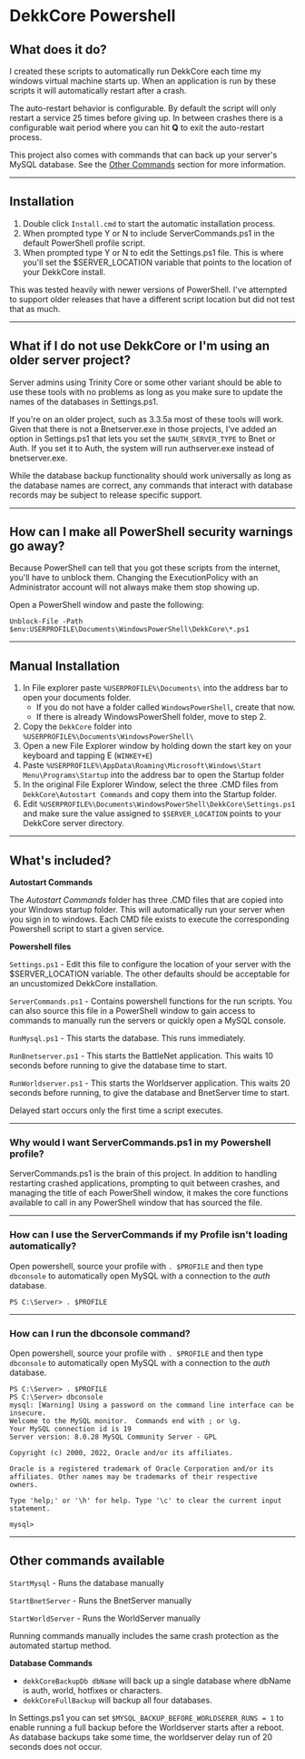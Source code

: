 # DekkCore Powershell
## What does it do?

I created these scripts to automatically run DekkCore each time my windows virtual machine starts up.  When an application is run by these scripts it will automatically restart after a crash.  

The auto-restart behavior is configurable.  By default the script will only restart a service 25 times before giving up.  In between crashes there is a configurable wait period where you can hit **Q** to exit the auto-restart process. 

This project also comes with commands that can back up your server's MySQL database.  See the [Other Commands](#OtherCommands) section for more information.

---

## Installation

1. Double click `Install.cmd` to start the automatic installation process.  
2. When prompted type Y or N to include ServerCommands.ps1 in the default PowerShell profile script.
3. When prompted type Y or N to edit the Settings.ps1 file.  This is where you'll set the $SERVER_LOCATION variable that points to the location of your DekkCore install.

This was tested heavily with newer versions of PowerShell.  I've attempted to support older releases that have a different script location but did not test that as much.

---

## What if I do not use DekkCore or I'm using an older server project?

Server admins using Trinity Core or some other variant should be able to use these tools with no problems as long as you make sure to update the names of the databases in Settings.ps1.  

If you're on an older project, such as 3.3.5a most of these tools will work.  Given that there is not a Bnetserver.exe in those projects, I've added an option in Settings.ps1 that lets you set the `$AUTH_SERVER_TYPE` to Bnet or Auth.  If you set it to Auth, the system will run authserver.exe instead of bnetserver.exe.

While the database backup functionality should work universally as long as the database names are correct, any commands that interact with database records may be subject to release specific support.  

---

## How can I make all PowerShell security warnings go away?

Because PowerShell can tell that you got these scripts from the internet, you'll have to unblock them. Changing the ExecutionPolicy with an Administrator account will not always make them stop showing up.  

Open a PowerShell window and paste the following:

```
Unblock-File -Path $env:USERPROFILE\Documents\WindowsPowerShell\DekkCore\*.ps1
```

---

## Manual Installation
1. In File explorer paste `%USERPROFILE%\Documents\` into the address bar to open your documents folder.
   * If you do not have a folder called `WindowsPowerShell`, create that now. 
   * If there is already WindowsPowerShell folder, move to step 2.
2. Copy the `DekkCore` folder into `%USERPROFILE%\Documents\WindowsPowerShell\`
3. Open a new File Explorer window by holding down the start key on your keyboard and tapping E (`WINKEY+E`)
4. Paste `%USERPROFILE%\AppData\Roaming\Microsoft\Windows\Start Menu\Programs\Startup` into the address bar to open the Startup folder
5. In the original File Explorer Window, select the three .CMD files from `DekkCore\Autostart Commands` and copy them into the Startup folder.
6. Edit `%USERPROFILE%\Documents\WindowsPowerShell\DekkCore\Settings.ps1` and make sure the value assigned to `$SERVER_LOCATION` points to your DekkCore server directory.


---

## What's included?

**Autostart Commands**

The *Autostart Commands* folder has three .CMD files that are copied into your Windows startup folder.  This will automatically run your server when you sign in to windows.  Each CMD file exists to execute the corresponding Powershell script to start a given service.

**Powershell files**

`Settings.ps1` - Edit this file to configure the location of your server with the $SERVER_LOCATION variable.  The other defaults should be acceptable for an uncustomized DekkCore installation.  

`ServerCommands.ps1` - Contains powershell functions for the run scripts.  You can also source this file in a PowerShell window to gain access to commands to manually run the servers or quickly open a MySQL console.

`RunMysql.ps1` - This starts the database.  This runs immediately.

`RunBnetserver.ps1` - This starts the BattleNet application. This waits 10 seconds before running to give the database time to start.

`RunWorldserver.ps1` - This starts the Worldserver application.  This waits 20 seconds before running, to give the database and BnetServer time to start.

Delayed start occurs only the first time a script executes.  

---

### Why would I want ServerCommands.ps1 in my Powershell profile?

ServerCommands.ps1 is the brain of this project.  In addition to handling restarting crashed applications, prompting to quit between crashes, and managing the title of each PowerShell window, it makes the core functions available to call in any PowerShell window that has sourced the file.

---

### How can I use the ServerCommands if my Profile isn't loading automatically?
Open powershell, source your profile with `. $PROFILE` and then type `dbconsole` to automatically open MySQL with a connection to the *auth* database.

```
PS C:\Server> . $PROFILE
```

---

### How can I run the dbconsole command?

Open powershell, source your profile with `. $PROFILE` and then type `dbconsole` to automatically open MySQL with a connection to the *auth* database.

```
PS C:\Server> . $PROFILE
PS C:\Server> dbconsole
mysql: [Warning] Using a password on the command line interface can be insecure.
Welcome to the MySQL monitor.  Commands end with ; or \g.
Your MySQL connection id is 19
Server version: 8.0.28 MySQL Community Server - GPL

Copyright (c) 2000, 2022, Oracle and/or its affiliates.

Oracle is a registered trademark of Oracle Corporation and/or its
affiliates. Other names may be trademarks of their respective
owners.

Type 'help;' or '\h' for help. Type '\c' to clear the current input statement.

mysql>
```

---
<a name="OtherCommands"></a>
## Other commands available 
`StartMysql` - Runs the database manually

`StartBnetServer` - Runs the BnetServer manually

`StartWorldServer` - Runs the WorldServer manually

Running commands manually includes the same crash protection as the automated startup method.

**Database Commands**
- `dekkCoreBackupDb dbName` will back up a single database where dbName is auth, world, hotfixes or characters.
- `dekkCoreFullBackup` will backup all four databases.

In Settings.ps1 you can set `$MYSQL_BACKUP_BEFORE_WORLDSERER_RUNS = 1` to enable running a full backup before the Worldserver starts after a reboot. As database backups take some time, the worldserver delay run of 20 seconds does not occur. 


